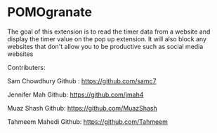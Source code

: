 # POMOgranate

The goal of this extension is to read the timer data from a website and display the timer value on the pop up extension.
It will also block any websites that don't allow you to be productive such as social media websites


Contributers: 

Sam Chowdhury
Github : https://github.com/samc7

Jennifer Mah
Github: https://github.com/jmah4

Muaz Shash
Github: https://github.com/MuazShash

Tahmeem Mahedi 
Github: https://github.com/Tahmeem
